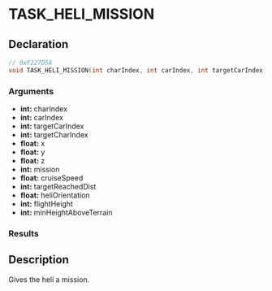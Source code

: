 # TASK_HELI_MISSION

## Declaration
```cpp
// 0xF227D5A
void TASK_HELI_MISSION(int charIndex, int carIndex, int targetCarIndex, int targetCharIndex, float x, float y, float z, int mission, float cruiseSpeed, int targetReachedDist, float heliOrientation, int flightHeight, int minHeightAboveTerrain);
```

### Arguments
- **int:** charIndex
- **int:** carIndex
- **int:** targetCarIndex
- **int:** targetCharIndex
- **float:** x
- **float:** y
- **float:** z
- **int:** mission
- **float:** cruiseSpeed
- **int:** targetReachedDist
- **float:** heliOrientation
- **int:** flightHeight
- **int:** minHeightAboveTerrain

### Results

## Description
Gives the heli a mission.
